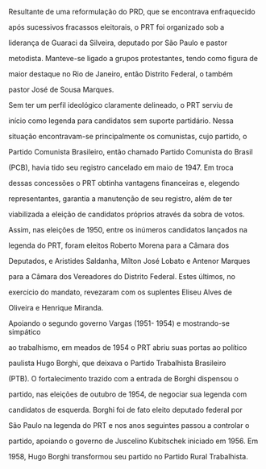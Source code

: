 

Resultante de uma reformulação do PRD, que se encontrava enfraquecido

após sucessivos fracassos eleitorais, o PRT foi organizado sob a

liderança de Guaraci da Silveira, deputado por São Paulo e pastor

metodista. Manteve-se ligado a grupos protestantes, tendo como figura de

maior destaque no Rio de Janeiro, então Distrito Federal, o também

pastor José de Sousa Marques.



Sem ter um perfil ideológico claramente delineado, o PRT serviu de

início como legenda para candidatos sem suporte partidário. Nessa

situação encontravam-se principalmente os comunistas, cujo partido, o

Partido Comunista Brasileiro, então chamado Partido Comunista do Brasil

(PCB), havia tido seu registro cancelado em maio de 1947. Em troca

dessas concessões o PRT obtinha vantagens financeiras e, elegendo

representantes, garantia a manutenção de seu registro, além de ter

viabilizada a eleição de candidatos próprios através da sobra de votos.

Assim, nas eleições de 1950, entre os inúmeros candidatos lançados na

legenda do PRT, foram eleitos Roberto Morena para a Câmara dos

Deputados, e Aristides Saldanha, Mílton José Lobato e Antenor Marques

para a Câmara dos Vereadores do Distrito Federal. Estes últimos, no

exercício do mandato, revezaram com os suplentes Eliseu Alves de

Oliveira e Henrique Miranda.



Apoiando o segundo governo Vargas (1951- 1954) e mostrando-se simpático

ao trabalhismo, em meados de 1954 o PRT abriu suas portas ao político

paulista Hugo Borghi, que deixava o Partido Trabalhista Brasileiro

(PTB). O fortalecimento trazido com a entrada de Borghi dispensou o

partido, nas eleições de outubro de 1954, de negociar sua legenda com

candidatos de esquerda. Borghi foi de fato eleito deputado federal por

São Paulo na legenda do PRT e nos anos seguintes passou a controlar o

partido, apoiando o governo de Juscelino Kubitschek iniciado em 1956. Em

1958, Hugo Borghi transformou seu partido no Partido Rural Trabalhista.




